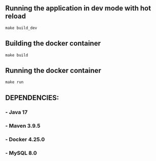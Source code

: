 ## Running the application in dev mode with hot reload

 ```shell script 
 make build_dev
 ```

## Building the docker container

 ```shell script 
 make build
 ```

## Running the docker container

 ```shell script 
 make run
 ```

## DEPENDENCIES:
### - Java 17
### - Maven 3.9.5
### - Docker 4.25.0
### - MySQL 8.0